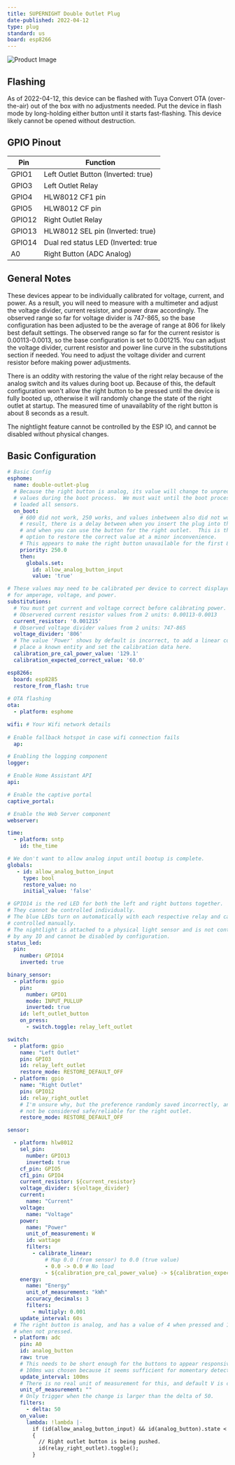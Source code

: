 ```yaml
---
title: SUPERNIGHT Double Outlet Plug
date-published: 2022-04-12
type: plug
standard: us
board: esp8266
---
```


![Product Image](SUPERNIGHT-Double-Outlet-Plug.jpg "Product Image")

## Flashing

As of 2022-04-12, this device can be flashed with Tuya Convert OTA (over-the-air) out of the box with no adjustments needed.  Put the device in flash mode by long-holding either button until it starts fast-flashing.  This device likely cannot be opened without destruction.

## GPIO Pinout

| Pin    | Function                               |
| ------ | -------------------------------------- |
| GPIO1  | Left Outlet Button (Inverted: true)    |
| GPIO3  | Left Outlet Relay                      |
| GPIO4  | HLW8012 CF1 pin                        |
| GPIO5  | HLW8012 CF pin                         |
| GPIO12  | Right Outlet Relay                    |
| GPIO13 | HLW8012 SEL pin (Inverted: true)       |
| GPIO14 | Dual red status LED (Inverted: true    |
| A0 | Right Button (ADC Analog)                  |

## General Notes

These devices appear to be individually calibrated for voltage, current, and power.  As a result, you will need to measure with a multimeter and adjust the voltage divider, current resistor, and power draw accordingly.  The observed range so far for voltage divider is 747-865, so the base configuration has been adjusted to be the average of range at 806 for likely best default settings.  The observed range so far for the current resistor is 0.00113-0.0013, so the base configuration is set to 0.001215.  You can adjust the voltage divider, current resistor and power line curve in the substitutions section if needed.  You need to adjust the voltage divider and current resistor before making power adjustments.

There is an oddity with restoring the value of the right relay because of the analog switch and its values during boot up.  Because of this, the default configuration won't allow the right button to be pressed until the device is fully booted up, otherwise it will randomly change the state of the right outlet at startup.  The measured time of unavailablity of the right button is about 8 seconds as a result.

The nightlight feature cannot be controlled by the ESP IO, and cannot be disabled without physical changes.

## Basic Configuration

```yaml
# Basic Config
esphome:
  name: double-outlet-plug
  # Because the right button is analog, its value will change to unpredictable
  # values during the boot process.  We must wait until the boot process has
  # loaded all sensors.
  on_boot:
    # 600 did not work, 250 works, and values inbetween also did not work. As a
    # result, there is a delay between when you insert the plug into the wall
    # and when you can use the button for the right outlet.  This is the safest
    # option to restore the correct value at a minor inconvenience.
    # This appears to make the right button unavailable for the first 8 seconds.
    priority: 250.0
    then:
      globals.set:
        id: allow_analog_button_input
        value: 'true'

# These values may need to be calibrated per device to correct displayed values
# for amperage, voltage, and power.
substitutions:
  # You must get current and voltage correct before calibrating power.
  # Observered current resistor values from 2 units: 0.00113-0.0013
  current_resistor: '0.001215'
  # Observed voltage divider values from 2 units: 747-865
  voltage_divider: '806'
  # The value 'Power' shows by default is incorrect, to add a linear correction
  # place a known entity and set the calibration data here.
  calibration_pre_cal_power_value: '129.1'
  calibration_expected_correct_value: '60.0'

esp8266:
  board: esp8285
  restore_from_flash: true
      
# OTA flashing
ota:
  - platform: esphome

wifi: # Your Wifi network details
  
# Enable fallback hotspot in case wifi connection fails  
  ap:

# Enabling the logging component
logger:

# Enable Home Assistant API
api:

# Enable the captive portal
captive_portal:

# Enable the Web Server component 
webserver:

time:
  - platform: sntp
    id: the_time

# We don't want to allow analog input until bootup is complete.
globals:
   - id: allow_analog_button_input
     type: bool
     restore_value: no
     initial_value: 'false'

# GPIO14 is the red LED for both the left and right buttons together.
# They cannot be controlled individually.
# The blue LEDs turn on automatically with each respective relay and cannot be
# controlled manually.
# The nightlight is attached to a physical light sensor and is not controlled
# by any IO and cannot be disabled by configuration.
status_led:
  pin:
    number: GPIO14
    inverted: true

binary_sensor:
  - platform: gpio
    pin:
      number: GPIO1
      mode: INPUT_PULLUP
      inverted: true
    id: left_outlet_button
    on_press:
      - switch.toggle: relay_left_outlet

switch:
  - platform: gpio
    name: "Left Outlet"
    pin: GPIO3
    id: relay_left_outlet
    restore_mode: RESTORE_DEFAULT_OFF
  - platform: gpio
    name: "Right Outlet"
    pin: GPIO12
    id: relay_right_outlet
    # I'm unsure why, but the preference randomly saved incorrectly, and should
    # not be considered safe/reliable for the right outlet.
    restore_mode: RESTORE_DEFAULT_OFF

sensor:

  - platform: hlw8012
    sel_pin:
      number: GPIO13
      inverted: true
    cf_pin: GPIO5
    cf1_pin: GPIO4
    current_resistor: ${current_resistor}
    voltage_divider: ${voltage_divider}
    current:
      name: "Current"
    voltage:
      name: "Voltage"
    power:
      name: "Power"
      unit_of_measurement: W
      id: wattage
      filters:
        - calibrate_linear:
            # Map 0.0 (from sensor) to 0.0 (true value)
            - 0.0 -> 0.0 # No load
            - ${calibration_pre_cal_power_value} -> ${calibration_expected_correct_value}
    energy:
      name: "Energy"
      unit_of_measurement: "kWh"
      accuracy_decimals: 3
      filters:
        - multiply: 0.001
    update_interval: 60s
  # The right button is analog, and has a value of 4 when pressed and 1024
  # when not pressed.
  - platform: adc
    pin: A0
    id: analog_button
    raw: true
    # This needs to be short enough for the buttons to appear responsive.
    # 100ms was chosen because it seems sufficient for momentary detection.
    update_interval: 100ms
    # There is no real unit of measurement for this, and default V is confusing.
    unit_of_measurement: ""
    # Only trigger when the change is larger than the delta of 50.
    filters:
      - delta: 50
    on_value:
      lambda: !lambda |-
        if (id(allow_analog_button_input) && id(analog_button).state < 50)
        {
          // Right outlet button is being pushed.
          id(relay_right_outlet).toggle();
        }
```
